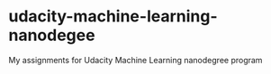 # udacity-machine-learning-nanodegee
My assignments for Udacity Machine Learning nanodegree program
